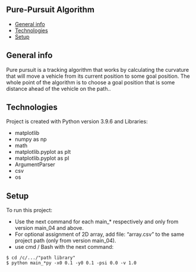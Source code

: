 ## Pure-Pursuit Algorithm
* [General info](#general-info)
* [Technologies](#technologies)
* [Setup](#setup)

## General info
Pure pursuit is a tracking algorithm that works by calculating the curvature that will move a vehicle from its current position to some goal position.
The whole point of the algorithm is to choose a goal position that is some distance ahead of the vehicle on the path..
	
## Technologies
Project is created with Python version 3.9.6 and Libraries:
* matplotlib
* numpy as np
* math
* matplotlib.pyplot as plt
* matplotlib.pyplot as pl
* ArgumentParser
* csv
* os 
	
## Setup
To run this project:
* Use the next command for each main_* respectively and only from version main_04 and above.
* For optional assignment of 2D array, add file: “array.csv” to the same project path (only from version main_04).
* use cmd / Bash with the next command:

```
$ cd /c/.../"path library"
$ python main_*py -x0 0.1 -y0 0.1 -psi 0.0 -v 1.0
```
